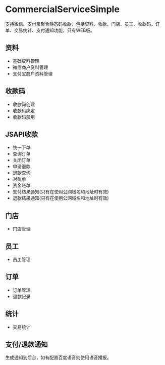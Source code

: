 # CommercialServiceSimple

支持微信、支付宝聚合静态码收款，包括资料、收款、门店、员工、收款码、订单、交易统计、支付通知功能，只有WEB版。

## 资料

- 基础资料管理
- 微信商户资料管理
- 支付宝商户资料管理

## 收款码

- 收款码创建
- 收款码绑定
- 收款码禁用

## JSAPI收款

- 统一下单
- 查询订单
- 关闭订单
- 申请退款
- 退款查询
- 对账单
- 资金账单
- 支付结果通知(只有在使用公网域名和地址时有效)
- 退款结果通知(只有在使用公网域名和地址时有效)

## 门店

- 门店管理

## 员工

- 员工管理

## 订单

- 订单管理
- 退款记录

## 统计

- 交易统计

## 支付/退款通知

生成通知到后台，如有配置百度语音则使用语音播报。